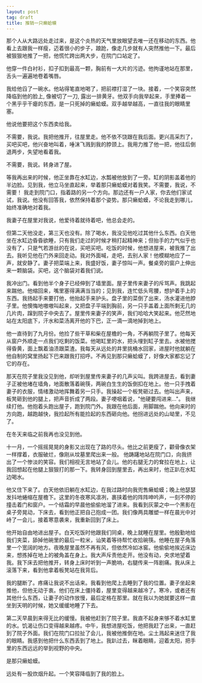 ```yaml
---
layout: post
tag: draft
title: 推销一只癞蛤蟆
---
```

那个人从大路远处走过来，是这个炎热的天气里放眼望去唯一还在移动的东西。他看上去跟我一样瘦，迈着很小的步子，踉跄，像走几步就有人突然推他一下。最后被狠狠地推了一把，他慌忙跨出两大步，在院门口站定了。

他穿一件白衬衫，扣子扣到最高一颗，胸前有一大片的污迹。他拘谨地站在那里，舌头一遍遍地卷着嘴唇。

我给他舀了一碗水。他站得笔直地喝了，把前襟打湿了一块。接着，一个笑容突然降临到他的脸上, 像被切了一刀, 露出一排黄牙。他双手向我举起来，手里捧着一个黑乎乎干瘪的东西，是一只死掉的癞蛤蟆。双手越举越高，一直往我的眼睛里塞。

他说他要把这个东西卖给我。

不需要，我说。我把他推开，往屋里走。他不依不饶跟在我后面。更兴高采烈了，买吧买吧，他兴奋地叫着，唾沫飞溅到我的脖颈上。我用力推了他一把，他往后倒退两步，失望地看着我。

不需要，我说。转身进了屋。

等我再出来的时候，他正坐靠在水缸边，水瓢被他放到了一旁。缸的阴影盖着他的半边脸。见到我，他立马坐直起来，举着那只癞蛤蟆对着我笑。不需要，我说，不需要！ 我走到院门口，指着路的另一个方向。那边还有一户人家，你去他们家试试，我说。他没有回答我，依然保持着那个姿势。那只癞蛤蟆，不论我走到哪儿，始终准确地对着我。

我妻子在屋里对我说，他爱待着就待着吧，他总会走的。

但第二天他没走，第三天也没有。除了喝水，我没见他吃过其他什么东西。白天他坐在水缸边昏昏欲睡，只有我们走过的时候才稍打起精神来；但抬手的力气似乎也没有了，只是气若游丝的在说，买吧买吧。吃饭的时候，他想进屋来，被我推了出去。我听见他在门外来回走动。我对外面喊，走吧，去别人家！他模糊地应了一声，就安静了。妻子把菜端上来，我盛好饭，妻子惊叫一声。餐桌旁的窗户上伸出来一颗脑袋。买吧，这个脑袋对着我们说。

我冲出门。看到他半个身子已经伸到了墙里面。屋子里传来妻子的斥骂声。我跳起来踹他。他缩回来，嘴里塞得满满当当的；见到我，连忙低头弯腰，想护着手上的东西。我扬起手来要打他，他抬起手来护头。盘子里的菜倒了出来，汤水灌进他脖子里。他懊悔地嗷嗷叫起来，又把盘子平端到胸前，另一只手盖着上面所剩无几的几片肉，蹿到院子中央去了。屋里传来妻子的笑声，我们哈哈大笑起来。他茫然地站在太阳底下，汗水和菜汤离开他的下巴，正一滴一滴地掉到地上。

他一直待到了九月份。他捡了些干草和柴在屋檐的一角，不再躺院子里了。他每天从窗户外顺走一点我们吃剩的饭菜。他喝缸里的水，把头埋到缸子里去。水被他搅得昏黄，面上飘着油渍跟菜渣。我每天从远处的井里挑桶水回家，进屋时他就躺在他自制的窝里扬起下巴来跟我打招呼。不再见到那只癞蛤蟆了，好像大家都忘记了它的存在。

那天在院子里我没见到他，却听到屋里传来妻子的几声尖叫。我跨进屋去，看到妻子正被他堵在墙角，地面散落着碗筷，两碗白生生的饭倒扣在地上。他一只手拽着妻子的衣服，情绪激动地挥舞着另一只手。我操起一个板凳砸过去。他叫出声来，板凳砸到他的腿上，把声音折成了两段。妻子哽咽着说，"他硬要闯进来..."。  我继续打他。他抱着头跑出屋子，跑到院门外。我跟在他后面，用脚踹他。他向来时的方向跑，越跑越快，我捡起所有能捡起的东西砸向他。他拐进远处的山坳里，不见了。

在冬天来临之前我再也没见到他。

十一月，一个摇摇晃晃的身影又出现在了路的尽头。他比之前更瘦了，颧骨像衣架一样撑着，衣服破烂，像刚从坟墓里爬出来一般。 他踌躇地站在院门口，向我挤出了一个惨淡的笑容。我们相视无言地站了会儿。他的右腿无力的耷拉在地上，让我回想起在他腿上狠狠打的那一下。我转身回到屋里去，再出来时，他正趴在水缸边喝水。

他又住下来了。白天他依旧躺在水缸边，在我过路时向我兜售癞蛤蟆；晚上他瑟瑟发抖地蜷缩在屋檐下。这里的冬夜寒风凛冽，裹挟着他的阵阵呻吟声，一刻不停的撞击着门和窗户。一个结霜的早晨他偷偷地溜了进来。我看到灰蒙之中一个黑影在桌子旁晃动，下床去，看到他正把自己抱成一团。我们像两具雕塑一样在晨光中对峙了一会儿，接着寒意袭来，我重新回到了床上。

他开始自由地进出屋子。白天吃饭时他跟我们同桌，晚上就睡在屋里。他殷勤地给我们夹菜，舔掉他碗里的最后一粒米，讪笑着等待帮忙收拾碗筷。他睡在屋子角落里一个宽阔的地方。夜晚屋里虽然不再有风，但依然冷如冰窖。他偷偷地挨近床边来，想拣掉在地上的被角盖在身上。我大声斥责他走开。他没有动，央求地望着我。我下床去把他推开，转身上床时听到一声脆响，右腿传来一阵剧痛。我从床上滚落下来，看到他拿着板凳站在我背后。

我的腿断了。疼痛让我说不出话来。我看到他爬上去睡到了我的位置。妻子坐起来推他，但他无动于衷。他们在床上僵持着，屋里变得越来越冷了。寒冷，或者还有其他什么东西，让妻子的动作放慢，最后定格在那里。就在我以为她就要这样一直坐到天明的时候，她又缓缓地睡了下去。

第二天早晨到来得无比的缓慢。我被他赶到了院子里。我直不起身来够不着水缸里的水。饥渴让伤口变得越来越疼。中午，我想进屋吃饭，他把我赶了出来，一直赶到了院子外面。我们在院门口拉扯了会儿，我被他推倒在地。尘土溅起来迷住了我的眼睛。我感到他把什么东西丢到了地上。我趴过去，眯着眼睛，迎着太阳，把手里的东西远远的举到视野的中央。

是那只癞蛤蟆。

远处有一股炊烟升起。一个笑容降临到了我的脸上。
